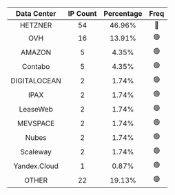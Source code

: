 | Data Center | IP Count | Percentage | Freq |
|:------------:|:--------:|:-----------:|:-----:|
| HETZNER | 54 | 46.96% | 🔴 |
| OVH | 16 | 13.91% | 🟢 |
| AMAZON | 5 | 4.35% | 🟢 |
| Contabo | 5 | 4.35% | 🟢 |
| DIGITALOCEAN | 2 | 1.74% | 🟢 |
| IPAX | 2 | 1.74% | 🟢 |
| LeaseWeb | 2 | 1.74% | 🟢 |
| MEVSPACE | 2 | 1.74% | 🟢 |
| Nubes | 2 | 1.74% | 🟢 |
| Scaleway | 2 | 1.74% | 🟢 |
| Yandex.Cloud | 1 | 0.87% | 🟢 |
| OTHER | 22 | 19.13% | 🟢 |